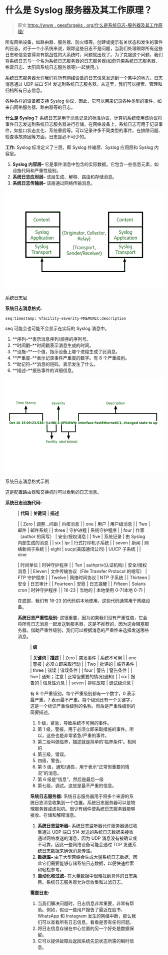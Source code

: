 # 什么是 Syslog 服务器及其工作原理？

> 原文:[https://www . geesforgeks . org/什么是系统日志-服务器及其工作原理/](https://www.geeksforgeeks.org/what-is-syslog-server-and-its-working/)

所有网络设备，如路由器、服务器、防火墙等。创建或提示有关状态和发生的事件的日志。对于一个小系统来说，跟踪这些日志不是问题，当我们处理跟踪所有这些日志和信息变得具有挑战性的大系统时，问题就出现了。为了克服这个问题，我们将系统日志与一个名为系统日志服务器的日志服务器(如奇异果系统日志服务器、格雷日志、太阳风系统日志服务器等)一起使用。).

系统日志服务器允许我们将所有网络设备的日志信息发送到一个集中的地方。日志消息通过 UDP 端口 514 发送到系统日志服务器。从这里，我们可以搜索、管理和归档所有日志信息。

各种各样的设备都支持 Syslog 协议，因此，它可以用来记录各种类型的事件，如来自网络服务器、路由器等的日志。

**什么是 Syslog？**
系统日志是用于消息记录的标准协议，计算机系统使用该协议将事件日志发送到系统日志服务器进行存储。在网络设备上，系统日志可用于记录事件，如接口状态变化、系统重启等。可以记录许多不同类型的事件。在排除问题、检查事故原因等方面，日志是必不可少的。

**工作:**
Syslog 标准定义了三层，即 Syslog 传输层、Syslog 应用层和 Syslog 内容层。

1.  **Syslog 内容层–**
    它是事件消息中包含的实际数据。它包含一些信息元素，如设施代码和严重性级别。
2.  **系统日志应用层–**
    该层生成、解释、路由和存储消息。
3.  **系统日志传输层–**
    该层通过网络传输消息。

![Syslog Layers](img/e53fd76b5d1c49c4a56048c3c94e7138.png)

系统日志层

**系统日志消息格式:**

```
seq:timestamp: %facility-severity-MNEMONIC:description
```

seq 可能会也可能不会显示在实际的 Syslog 消息中。

1.  **序列–**表示消息序列/顺序的序列号。
2.  **时间戳–**时间戳表示消息生成的时间。
3.  **设施–**一个值，指示设备上哪个进程生成了此消息。
4.  **严重度–**表示记录事件严重度的数字。有 8 个严重级别。
5.  **助记符–**消息的短码，表示发生了什么。
6.  **描述–**报告事件的详细信息。

![ Syslog Message Format](img/fc9df8bb665067c832d515cf34c09b7e.png)

系统日志消息格式示例

这是配置路由器和交换机时可以看到的日志消息。

**系统日志设施代码:**

<figure class="table">

| **代码** | **关键词** | **描述**

 |
| Zero | 调整…间距 | 内核消息 |
| one | 用户 | 用户级消息 |
| Two | 邮件 | 邮件系统 |
| three | 守护进程 | 系统守护程序 |
| four | 作家（author 的简写） | 安全/授权消息 |
| five | 系统记录 | 由 Syslog 内部生成的消息 |
| six | lpr | 行式打印机子系统 |
| seven | 新闻 | 网络新闻子系统 |
| eight | uucp(美国通讯公司) | UUCP 子系统 |
| nine

 | 时间单位 | 时钟守护程序 |
| Ten | authpriv(认证机构) | 安全/授权消息 |
| Eleven | 文件传输协议（File Transfer Protocol 的缩写） | FTP 守护程序 |
| Twelve | 网络时间协议 | NTP 子系统 |
| Thirteen | 安全 | 日志审计 |
| Fourteen | 安慰 | 日志提醒 |
| Fifteen | Solaris cron | 时钟守护程序 |
| 16-23 | 当地的 | 本地使用 0-7(本地 0-7) |

在底部，我们有 16-23 的代码供本地使用，这些代码通常用于网络设备。

**系统日志严重性级别:**
这很重要，因为如果我们没有严重性值，它会将所有日志消息一起发送到服务器，这是不推荐的，因为这会阻塞服务器。借助严重性级别，我们可以根据消息的严重性来选择发送哪些消息。

<figure class="table">

| **级**

 | **关键词** | **描述** |
| Zero | 突发事件 | 系统不可用 |
| one | 警报 | 必须立即采取行动 |
| Two | 批评的 | 临界条件 |
| three | 错误 | 错误条件 |
| four | 警告 | 警告条件 |
| five | 通知；注意 | 正常但重要的情况(通知) |
| six | 报告的 | 信息性消息 |
| seven | 排除故障 | 调试级消息 |

有 8 个严重级别，每个严重级别都有一个数字，0 表示最严重，7 表示最不严重。每个级别还有一个关键字，这是一个标识严重性级别的名称。然后是严重性级别的简要描述。

1.  0 级，紧急，导致系统不可用的事件。
2.  第 1 级，警报，用于必须立即采取措施的事件。所以，这些也是非常紧急/严重的事件。
3.  第二级叫做临界，描述就是简单的‘临界条件’。相同的
4.  第三级，错误。
5.  四级，警告。
6.  第 5 级，通知/通告，用于表示“正常但重要的情况”的消息。
7.  第 6 级是“信息”，然后是最后一级
8.  第七级，调试。这些是最不严重的信息。

**系统日志服务器:**
系统日志服务器用于将多个来源的系统日志消息收集到一个位置。系统日志服务器可以是物理服务器或虚拟机。很少有组件使系统日志服务器能够接收、存储和解释消息。

1.  **系统日志监听器–**
    系统日志监听器允许服务器通过收集通过 UDP 端口 514 发送的系统日志数据来接收通过网络发送的消息，因为 UDP 消息没有被确认或不可靠，因此一些网络设备可能会通过 TCP 发送系统日志数据来确保消息传递。
2.  **数据库–**
    由于大型网络会生成大量系统日志数据，因此它们需要能够存储系统日志数据，以便快速检索和轻松参考。
3.  **自动化和过滤–**
    在大量数据中很难找到具体的日志条目。系统日志服务器允许您收集和过滤日志。

**需要日志:**

1.  当我们解决问题时，日志信息非常重要，非常有帮助。例如，假设一些用户报告了最近在脸书、WhatsApp 和 Instagram 发生的网络中断，那么我们可以查看所有日志信息，看看是否有任何问题。
2.  将日志信息存储在中心位置的另一个好处是数据保留。
3.  它可以提供故障后返回系统先前状态所需的瞬时信息。

</figure>

</figure>